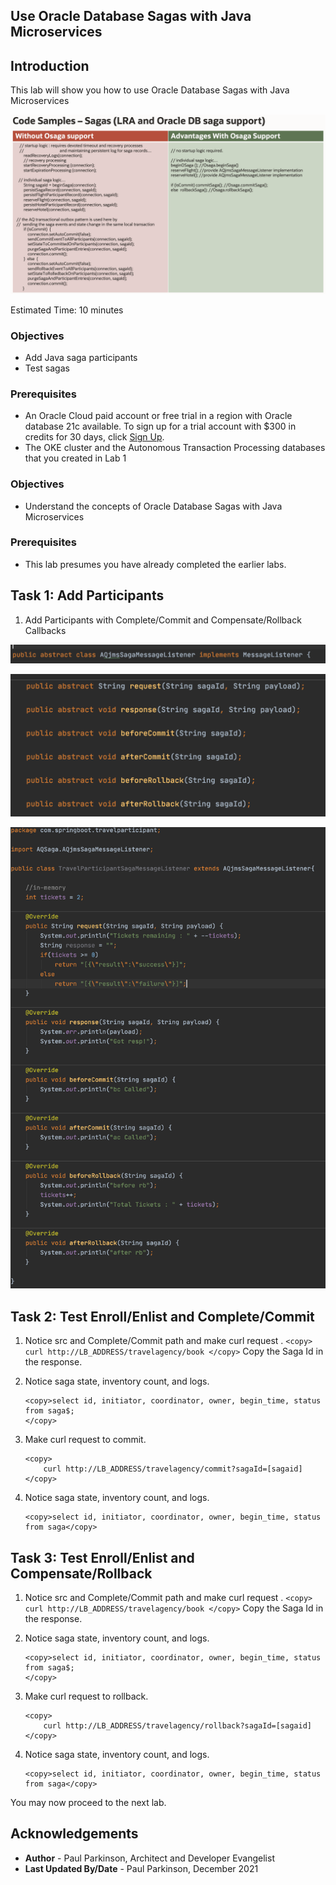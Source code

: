 ## Use Oracle Database Sagas with Java Microservices

## Introduction

This lab will show you how to use Oracle Database Sagas with Java Microservices

   ![Java Add Participant](./images/javacodecomparison.png " ")

Estimated Time:  10 minutes



### Objectives

-   Add Java saga participants
-   Test sagas 

### Prerequisites

* An Oracle Cloud paid account or free trial in a region with Oracle database 21c available. To sign up for a trial account with $300 in credits for 30 days, click [Sign Up](http://oracle.com/cloud/free).
* The OKE cluster and the Autonomous Transaction Processing databases that you created in Lab 1

### Objectives

-   Understand the concepts of Oracle Database Sagas with Java Microservices

### Prerequisites

- This lab presumes you have already completed the earlier labs.

## Task 1: Add Participants

1.    Add Participants with Complete/Commit and Compensate/Rollback Callbacks

   ![Java Add Participant](./images/AQJmsSagaMessageListener.png " ")
   
   ![Java Add Participant](./images/AQJmsSagaMessageListener-methods.png " ")
   
   ![Java Add Participant](./images/javasagamessagelistnerimpl.png " ")



## Task 2: Test Enroll/Enlist and Complete/Commit


1. Notice src and Complete/Commit path and make curl request .
        ```
        <copy>
            curl http://LB_ADDRESS/travelagency/book
        </copy>
        ```
   Copy the Saga Id in the response.

2. Notice saga state, inventory count, and logs.

    ```
    <copy>select id, initiator, coordinator, owner, begin_time, status from saga$;
    </copy>
    ```

3. Make curl request to commit.

    ```
    <copy>
        curl http://LB_ADDRESS/travelagency/commit?sagaId=[sagaid]
    </copy>
    ```

4. Notice saga state, inventory count, and logs.


    ```
    <copy>select id, initiator, coordinator, owner, begin_time, status from saga</copy>
    ```


## Task 3: Test Enroll/Enlist and Compensate/Rollback


1. Notice src and Complete/Commit path and make curl request .
        ```
        <copy>
            curl http://LB_ADDRESS/travelagency/book
        </copy>
        ```
   Copy the Saga Id in the response.

2. Notice saga state, inventory count, and logs.

    ```
    <copy>select id, initiator, coordinator, owner, begin_time, status from saga$;
    </copy>
    ```

3. Make curl request to rollback.

    ```
    <copy>
        curl http://LB_ADDRESS/travelagency/rollback?sagaId=[sagaid]
    </copy>
    ```

4. Notice saga state, inventory count, and logs.


    ```
    <copy>select id, initiator, coordinator, owner, begin_time, status from saga</copy>
    ```


You may now proceed to the next lab.

## Acknowledgements
* **Author** - Paul Parkinson, Architect and Developer Evangelist
* **Last Updated By/Date** - Paul Parkinson, December 2021
